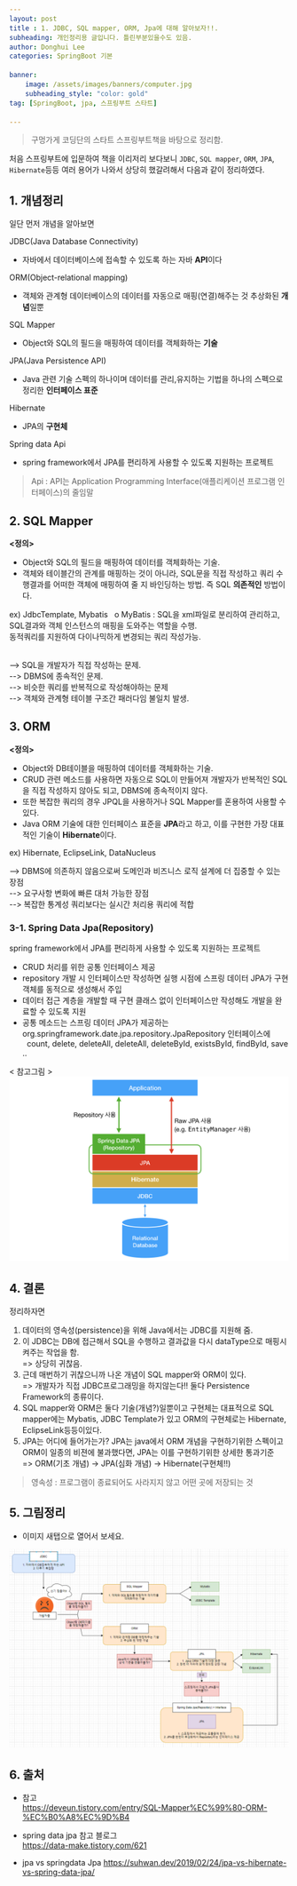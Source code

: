 ```yaml
---
layout: post
title : 1. JDBC, SQL mapper, ORM, Jpa에 대해 알아보자!!.
subheading: 개인정리용 글입니다. 틀린부분있을수도 있음.
author: Donghui Lee
categories: SpringBoot 기본

banner:
    image: /assets/images/banners/computer.jpg
    subheading_style: "color: gold"
tag: [SpringBoot, jpa, 스프링부트 스타트]

---
```

> 구멍가게 코딩단의 스타트 스프링부트책을 바탕으로 정리함.  

  

처음 스프링부트에 입문하여 책을 이리저리 보다보니 `JDBC`, `SQL mapper`, `ORM`, `JPA`, `Hibernate`등등 여러 용어가 나와서 상당히 했갈려해서 다음과 같이 정리하였다.

## 1. 개념정리
일단 먼저 개념을 알아보면 

JDBC(Java Database Connectivity)
- 자바에서 데이터베이스에 접속할 수 있도록 하는 자바 **API**이다  


ORM(Object-relational mapping)
- 객체와 관계형 데이터베이스의 데이터를 자동으로 매핑(연결)해주는 것 추상화된 **개념**일뿐  


SQL Mapper
- Object와 SQL의 필드을 매핑하여 데이터를 객체화하는 **기술**  


JPA(Java Persistence API)
- Java 관련 기술 스펙의 하나이며 데이터를 관리,유지하는 기법을 하나의 스펙으로 정리한 **인터페이스 표준**  


Hibernate
- JPA의 **구현체**  

Spring data Api
- spring framework에서 JPA를 편리하게 사용할 수 있도록 지원하는 프로젝트  


> Api : API는 Application Programming Interface(애플리케이션 프로그램 인터페이스)의 줄임말  


## 2. SQL Mapper
**<정의>**
- Object와 SQL의 필드을 매핑하여 데이터를 객체화하는 기술.  
- 객체와 테이블간의 관계를 매핑하는 것이 아니라, SQL문을 직접 작성하고 쿼리 수행결과를 어떠한 객체에 매핑하여 줄 지 바인딩하는 방법. 즉 SQL **의존적인** 방법이다.  

ex) JdbcTemplate, Mybatis
 
o MyBatis
: SQL을 xml파일로 분리하여 관리하고, SQL결과와 객체 인스턴스의 매핑을 도와주는 역할을 수행.  
동적쿼리를 지원하여 다이나믹하게 변경되는 쿼리 작성가능.  
 

--> SQL을 개발자가 직접 작성하는 문제.  
--> DBMS에 종속적인 문제.  
--> 비슷한 쿼리를 반복적으로 작성해야하는 문제  
--> 객체와 관계형 테이블 구조간 패러다임 불일치 발생.    


## 3. ORM
**<정의>**
- Object와 DB테이블을 매핑하여 데이터를 객체화하는 기술.  
- CRUD 관련 메소드를 사용하면 자동으로 SQL이 만들어져 개발자가 반복적인 SQL을 직접 작성하지 않아도 되고, DBMS에 종속적이지 않다.
- 또한 복잡한 쿼리의 경우 JPQL을 사용하거나 SQL Mapper를 혼용하여 사용할 수 있다.  
- Java ORM 기술에 대한 인터페이스 표준을 **JPA**라고 하고, 이를 구현한 가장 대표적인 기술이 **Hibernate**이다.  

ex) Hibernate, EclipseLink, DataNucleus  

--> DBMS에 의존하지 않음으로써 도메인과 비즈니스 로직 설계에 더 집중할 수 있는 장점  
--> 요구사항 변화에 빠른 대처 가능한 장점  
--> 복잡한 통계성 쿼리보다는 실시간 처리용 쿼리에 적합  

### 3-1. Spring Data Jpa(Repository)
spring framework에서 JPA를 편리하게 사용할 수 있도록 지원하는 프로젝트
- CRUD 처리를 위한 공통 인터페이스 제공
- repository 개발 시 인터페이스만 작성하면 실행 시점에 스프링 데이터 JPA가 구현 객체를 동적으로 생성해서 주입
- 데이터 접근 계층을 개발할 때 구현 클래스 없이 인터페이스만 작성해도 개발을 완료할 수 있도록 지원
- 공통 메소드는 스프링 데이터 JPA가 제공하는 org.springframework.date.jpa.repository.JpaRepository 인터페이스에
  count, delete, deleteAll, deleteAll, deleteById, existsById, findById, save ..  

< 참고그림 >
 ![image](/assets/images/banners/springboot_Start/springdatajpa.png)


## 4. 결론

정리하자면  
1. 데이터의 영속성(persistence)을 위해 Java에서는 JDBC를 지원해 줌.  
2. 이 JDBC는 DB에 접근해서 SQL을 수행하고 결과값을 다시 dataType으로 매핑시켜주는 작업을 함.  
=> 상당히 귀찮음.
3. 근데 매번하기 귀찮으니까 나온 개념이 SQL mapper와 ORM이 있다.  
=> 개발자가 직접 JDBC프로그래밍을 하지않는다!! 둘다 Persistence Framework의 종류이다.  
4. SQL mapper와 ORM은 둘다 기술(개념?)일뿐이고 구현체는 대표적으로 SQL mapper에는 Mybatis, JDBC Template가 있고 ORM의 구현체로는 Hibernate, EclipseLink등등이있다.
5. JPA는 어디에 들어가는가? JPA는 java에서 ORM 개념을 구현하기위한 스펙이고 ORM이 일종의 비젼에 불과했다면, JPA는 이를 구현하기위한 상세한 통과기준  
=> ORM(기초 개념) -> JPA(심화 개념) -> Hibernate(구현체!!)

> 영속성 : 프로그램이 종료되어도 사라지지 않고 어떤 곳에 저장되는 것
 



## 5. 그림정리
* 이미지 새탭으로 열어서 보세요.  

![image](/assets/images/banners/springboot_Start/JpaV2.png)  

## 6. 출처

* 참고  
https://deveun.tistory.com/entry/SQL-Mapper%EC%99%80-ORM-%EC%B0%A8%EC%9D%B4

* spring data jpa 참고 블로그  
https://data-make.tistory.com/621  

* jpa vs springdata Jpa
https://suhwan.dev/2019/02/24/jpa-vs-hibernate-vs-spring-data-jpa/

